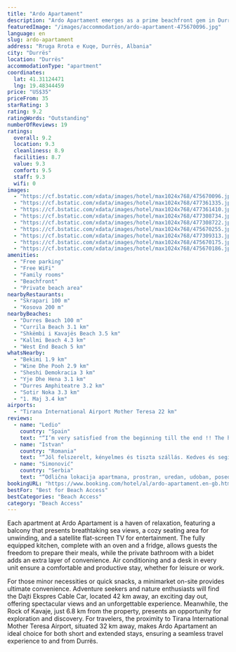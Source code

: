 ```yaml
---
title: "Ardo Apartament"
description: "Ardo Apartament emerges as a prime beachfront gem in Durrës, boasting an enviable location just a short stroll from the pristine Durres Beach and within a manageable distance from the historic Skanderbeg Square."
featuredImage: "/images/accommodation/ardo-apartament-475670096.jpg"
language: en
slug: ardo-apartament
address: "Rruga Rrota e Kuqe, Durrës, Albania"
city: "Durrës"
location: "Durrës"
accommodationType: "apartment"
coordinates:
  lat: 41.31124471
  lng: 19.48344459
price: "US$35"
priceFrom: 35
starRating: 3
rating: 9.2
ratingWords: "Outstanding"
numberOfReviews: 19
ratings:
  overall: 9.2
  location: 9.3
  cleanliness: 8.9
  facilities: 8.7
  value: 9.3
  comfort: 9.5
  staff: 9.3
  wifi: 0
images:
  - "https://cf.bstatic.com/xdata/images/hotel/max1024x768/475670096.jpg?k=c70561ddc7b2bf27776f36d96d28a272d2c845c81283dc04a83de066fd29c542&o=&hp=1"
  - "https://cf.bstatic.com/xdata/images/hotel/max1024x768/477361335.jpg?k=687f3407499b81d66401d7563f19893c13c8b337cd1f84039b057646dc3115f1&o=&hp=1"
  - "https://cf.bstatic.com/xdata/images/hotel/max1024x768/477361410.jpg?k=95c269b57cf97075ca4bb35288a2279f654aa379c355dae4849ba7bc01b0e6f0&o=&hp=1"
  - "https://cf.bstatic.com/xdata/images/hotel/max1024x768/477308734.jpg?k=73b0198bed874d50edc6cfb59e3c07a14b48213b66b1d9b9e397631262d6339e&o=&hp=1"
  - "https://cf.bstatic.com/xdata/images/hotel/max1024x768/477308722.jpg?k=f837788366737c45ca425df7e03b0e636f1e110a39b7d49dc521deca9cea197f&o=&hp=1"
  - "https://cf.bstatic.com/xdata/images/hotel/max1024x768/475670255.jpg?k=9ac5269c677634378014f3d3bf7cea22d98d4300d19615adb51831465d937f9c&o=&hp=1"
  - "https://cf.bstatic.com/xdata/images/hotel/max1024x768/477309313.jpg?k=840a21206bfd211b19c37eb77246862bb84246c137eeda414aeaeb5968280379&o=&hp=1"
  - "https://cf.bstatic.com/xdata/images/hotel/max1024x768/475670175.jpg?k=50023425242c39f4352ece400bad70c95fec4b1ef65065461317fb11e8b04695&o=&hp=1"
  - "https://cf.bstatic.com/xdata/images/hotel/max1024x768/475670186.jpg?k=1cd94bd970f198d86554c076fde4a420fb47e5a5353c1feb8420e68dc8c72616&o=&hp=1"
amenities:
  - "Free parking"
  - "Free WiFi"
  - "Family rooms"
  - "Beachfront"
  - "Private beach area"
nearbyRestaurants:
  - "Skrapari 100 m"
  - "Kosova 200 m"
nearbyBeaches:
  - "Durres Beach 100 m"
  - "Currila Beach 3.1 km"
  - "Shkëmbi i Kavajës Beach 3.5 km"
  - "Kallmi Beach 4.3 km"
  - "West End Beach 5 km"
whatsNearby:
  - "Bekimi 1.9 km"
  - "Wine Dhe Pooh 2.9 km"
  - "Sheshi Demokracia 3 km"
  - "Yje Dhe Hena 3.1 km"
  - "Durres Amphiteatre 3.2 km"
  - "Sotir Noka 3.3 km"
  - "1. Maj 3.4 km"
airports:
  - "Tirana International Airport Mother Teresa 22 km"
reviews:
  - name: "Ledio"
    country: "Spain"
    text: "“I’m very satisfied from the beginning till the end !! The host was very polite and helpful “Fabian” he helped us with the luggages before check in time The apartment is new , luminous clean and furnished with everything you may need The...”"
  - name: "Istvan"
    country: "Romania"
    text: "“Jól felszerelt, kényelmes és tiszta szállás. Kedves és segítőkész házigazda. A szállás a negyedik emeleten van de van felvonó az épületben. Minden abszolút rendben volt.”"
  - name: "Simonović"
    country: "Serbia"
    text: "“Odlična lokacija apartmana, prostran, uredan, udoban, poseduje sve što je potrebno. Stan je na 4. spratu sa liftom, veliki je i veoma blizu plaže.”"
bookingURL: "https://www.booking.com/hotel/al/ardo-apartament.en-gb.html?aid=8035640"
bestFor: "Best for Beach Access"
bestCategories: "Beach Access"
category: "Beach Access"
---
```


Each apartment at Ardo Apartament is a haven of relaxation, featuring a balcony that presents breathtaking sea views, a cozy seating area for unwinding, and a satellite flat-screen TV for entertainment. The fully equipped kitchen, complete with an oven and a fridge, allows guests the freedom to prepare their meals, while the private bathroom with a bidet adds an extra layer of convenience. Air conditioning and a desk in every unit ensure a comfortable and productive stay, whether for leisure or work.

For those minor necessities or quick snacks, a minimarket on-site provides ultimate convenience. Adventure seekers and nature enthusiasts will find the Dajti Ekspres Cable Car, located 42 km away, an exciting day out, offering spectacular views and an unforgettable experience. Meanwhile, the Rock of Kavaje, just 6.8 km from the property, presents an opportunity for exploration and discovery. For travelers, the proximity to Tirana International Mother Teresa Airport, situated 32 km away, makes Ardo Apartament an ideal choice for both short and extended stays, ensuring a seamless travel experience to and from Durrës.